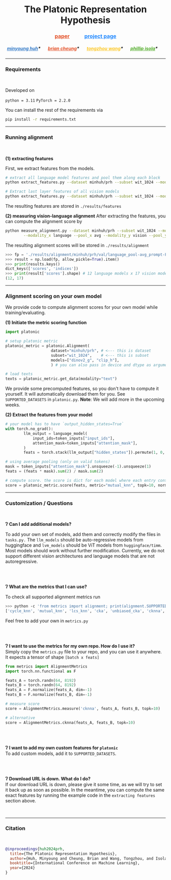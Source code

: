 <h1 align="center">The Platonic Representation Hypothesis</h1>

<h3 align="center"><a href="https://arxiv.org" style="color: #E34F26;">paper</a>&nbsp&nbsp&nbsp&nbsp&nbsp&nbsp&nbsp&nbsp&nbsp&nbsp&nbsp
<a href="https://example.com/project" style="color: #2088FF;">project page</a><br></h3>
<h5 align="center">
<a href="https://example.com/minyoung" style="color: #3178C6;">minyoung huh</a>* &nbsp&nbsp&nbsp&nbsp&nbsp
<a href="https://example.com/brian" style="color: #E34F26;">brian cheung</a>* &nbsp&nbsp&nbsp&nbsp&nbsp
<a href="https://example.com/tongzhou" style="color: #FCC624;">tongzhou wang</a>* &nbsp&nbsp&nbsp&nbsp&nbsp
<a href="https://example.com/phillip" style="color: #4EAA25;">phillip isola</a>* &nbsp&nbsp&nbsp&nbsp&nbsp
</h5>

<hr>

<h3> Requirements </h3>
<br />

Developed on  

`python = 3.11`
`PyTorch = 2.2.0`

You can install the rest of the requirements via

```bash
pip install -r requirements.txt
```

<hr>

<h3> Running alignment </h3>
<br />

<b> (1) extracting features</b>

First, we extract features from the models.

```bash
# extract all language model features and pool them along each block
python extract_features.py --dataset minhuh/prh --subset wit_1024 --modelset val --modality language --pool avg

# Extract last layer features of all vision models
python extract_features.py --dataset minhuh/prh --subset wit_1024 --modelset val --modality vision --pool none
```

The resulting features are stored in `./results/features` 

<b> (2) measuring vision-language alignment</b>
After extracting the features, you can compute the alignment score by 

```bash
python measure_alignment.py --dataset minhuh/prh --subset wit_1024 --modelset val \
        --modality_x language --pool_x avg --modality_y vision --pool_y none
```

The resulting alignment scores will be stored in `./results/alignment`

```python
>>> fp = './results/alignment/minhuh/prh/val/language_pool-avg_prompt-False_vision_pool-none_prompt-False/mutual_knn_k10.npy'
>>> result = np.load(fp, allow_pickle=True).item()
>>> print(results.keys()
dict_keys(['scores', 'indices'])
>>> print(result['scores'].shape) # 12 language models x 17 vision models
(12, 17)
```

<hr>
<h3> Alignment scoring on your own model </h3>

We provide code to compute alignment scores for your own model while training/evaluating.

<b> (1) Initiate the metric scoring function </b>

```python
import platonic

# setup platonic metric
platonic_metric = platonic.Alignment(
                    dataset="minhuh/prh", # <--- this is dataset 
                    subset="wit_1024",    # <--- this is subset
                    models=["dinov2_g", "clip_h"],
                    ) # you can also pass in device and dtype as arguments

# load texts
texts = platonic_metric.get_data(modality="text")
```

We provide some precomputed features, so you don't have to compute it yourself. It will automatically download them for you.
See `SUPPORTED_DATASETS` in `platonic.py`. <b>Note</b>: We will add more in the upcoming weeks.

<b> (2) Extract the features from your model </b> 

```python
# your model has to have `output_hidden_states=True`
with torch.no_grad():
        llm_output = language_model(
            input_ids=token_inputs["input_ids"],
            attention_mask=token_inputs["attention_mask"],
        )
        feats = torch.stack(llm_output["hidden_states"]).permute(1, 0, 2, 3)

# using average pooling (only on valid tokens)
mask = token_inputs["attention_mask"].unsqueeze(-1).unsqueeze(1)
feats = (feats * mask).sum(2) / mask.sum(2)

# compute score. the score is dict for each model where each entry contains the (scores, maximal alignment layer indices)
score = platonic_metric.score(feats, metric="mutual_knn", topk=10, normalize=True)
```

<hr>

<h3> Customization / Questions </h3>
<br />

<b> ❔ Can I add additional models? </b><br>

To add your own set of models, add them and correctly modify the files in `tasks.py.` The `llm_models` should be auto-regressive models from huggingface and `lvm_models` should be ViT models from `huggingface/timm`. Most models should work without further modification. Currently, we do not support different vision architectures and language models that are not autoregressive.

<br />
<br />

<b> ❔ What are the metrics that I can use? </b><br>

To check all supported alignment metrics run 
```bash
>>> python -c 'from metrics import alignment; print(alignment.SUPPORTED_METRICS)'
['cycle_knn', 'mutual_knn', 'lcs_knn', 'cka', 'unbiased_cka', 'cknna', 'svcca', 'edit_distance_knn']
```
Feel free to add your own in `metrics.py`

<br />
<br />

<b> ❔ I want to use the metrics for my own repo. How do I use it? </b><br>
Simply copy the `metrics.py` file to your repo, and you can use it anywhere. It expects a tensor of shape `[batch x feats]`

```python
from metrics import AlignmentMetrics
import torch.nn.functional as F

feats_A = torch.randn(64, 8192)
feats_B = torch.randn(64, 8192)
feats_A = F.normalize(feats_A, dim=-1)
feats_B = F.normalize(feats_B, dim=-1)

# measure score
score = AlignmentMetrics.measure('cknna', feats_A, feats_B, topk=10)

# alternative
score = AlignmentMetrics.cknna(feats_A, feats_B, topk=10)
```

<br />
<br />

<b> ❔ I want to add my own custom features for `platonic` </b><br>
To add custom models, add it to `SUPPORTED_DATASETS`.


<br />
<br />

<b> ❔ Download URL is down. What do I do? </b><br>
If our download URL is down, please give it some time, as we will try to set it back up as soon as possible.
In the meantime, you can compute the same exact features by running the example code in the `extracting features` section above.

<br />

<hr> 

<h3> Citation </h3>
<br />

```bib
@inproceedings{huh2024prh,
  title={The Platonic Representation Hypothesis},
  author={Huh, Minyoung and Cheung, Brian and Wang, Tongzhou, and Isola, Phillip},
  booktitle={International Conference on Machine Learning},
  year={2024}
}
```

